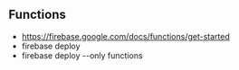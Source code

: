## Functions
* https://firebase.google.com/docs/functions/get-started
* firebase deploy
* firebase deploy --only functions